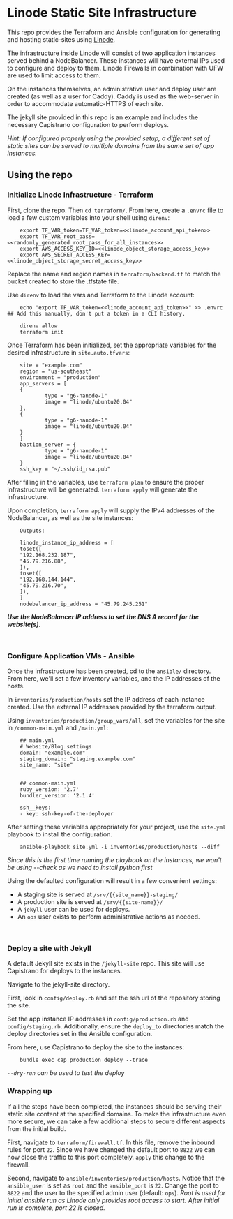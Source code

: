 Linode Static Site Infrastructure
===============

This repo provides the Terraform and Ansible configuration for generating and hosting static-sites using [Linode](https://linode.com).

The infrastructure inside Linode will consist of two application instances served behind a NodeBalancer. These instances will have external IPs used to configure and deploy to them. Linode Firewalls in combination with UFW are used to limit access to them. 

On the instances themselves, an administrative user and deploy user are created (as well as a user for Caddy). Caddy is used as the web-server in order to accommodate automatic-HTTPS of each site. 

The jekyll site provided in this repo is an example and includes the necessary Capistrano configuration to perform deploys.

_Hint: If configured properly using the provided setup, a different set of static sites can be served to multiple domains from the same set of app instances._

## Using the repo

### Initialize Linode Infrastructure - Terraform

First, clone the repo. Then `cd terraform/`. From here, create a `.envrc` file to load a few custom variables into your shell using `direnv`: 

        
        export TF_VAR_token=TF_VAR_token=<<linode_account_api_token>>
        export TF_VAR_root_pass=<<randomly_generated_root_pass_for_all_instances>>
        export AWS_ACCESS_KEY_ID=<<linode_object_storage_access_key>>
        export AWS_SECRET_ACCESS_KEY=<<linode_object_storage_secret_access_key>>

Replace the name and region names in `terraform/backend.tf` to match the bucket created to store the .tfstate file. 

Use `direnv` to load the vars and Terraform to the Linode account:

        echo "export TF_VAR_token=<<linode_account_api_token>>" >> .envrc  ## Add this manually, don't put a token in a CLI history.
        
        direnv allow
        terraform init

Once Terraform has been initialized, set the appropriate variables for the desired infrastructure in `site.auto.tfvars`:

        site = "example.com"
        region = "us-southeast"
        environment = "production"
        app_servers = [
        {
                type = "g6-nanode-1"
                image = "linode/ubuntu20.04"
        },
        {
                type = "g6-nanode-1"
                image = "linode/ubuntu20.04"
        }
        ]
        bastion_server = {
                type = "g6-nanode-1"
                image = "linode/ubuntu20.04"
        }
        ssh_key = "~/.ssh/id_rsa.pub"

After filling in the variables, use `terraform plan` to ensure the proper infrastructure will be generated. `terraform apply` will generate the infrastructure.

Upon completion, `terraform apply` will supply the IPv4 addresses of the NodeBalancer, as well as the site instances:

        Outputs:

        linode_instance_ip_address = [
        toset([
        "192.168.232.187",
        "45.79.216.88",
        ]),
        toset([
        "192.168.144.144",
        "45.79.216.70",
        ]),
        ]
        nodebalancer_ip_address = "45.79.245.251"

**_Use the NodeBalancer IP address to set the DNS A record for the website(s)._**

<br>


### Configure Application VMs - Ansible

Once the infrastructure has been created, cd to the `ansible/` directory. From here, we'll set a few inventory variables, and the IP addresses of the hosts.

In `inventories/production/hosts` set the IP address of each instance created. Use the external IP addresses provided by the terraform output.

Using `inventories/production/group_vars/all`, set the variables for the site in `/common-main.yml` and `/main.yml`:

        ## main.yml
        # Website/Blog settings
        domain: "example.com"
        staging_domain: "staging.example.com"
        site_name: "site"


        ## common-main.yml
        ruby_version: '2.7'
        bundler_version: '2.1.4'

        ssh__keys:
        - key: ssh-key-of-the-deployer

After setting these variables appropriately for your project, use the `site.yml` playbook to install the configuration. 

        ansible-playbook site.yml -i inventories/production/hosts --diff

_Since this is the first time running the playbook on the instances, we won't be using --check as we need to install python first_

Using the defaulted configuration will result in a few convenient settings:

- A staging site is served at `/srv/{{site_name}}-staging/`
- A production site is served at `/srv/{{site-name}}/`
- A `jekyll` user can be used for deploys.
- An `ops` user exists to perform administrative actions as needed.

<br>

### Deploy a site with Jekyll

A default Jekyll site exists in the `/jekyll-site` repo. This site will use Capistrano for deploys to the instances.

Navigate to the jekyll-site directory. 

First, look in `config/deploy.rb` and set the ssh url of the repository storing the site.

Set the app instance IP addresses in `config/production.rb` and `config/staging.rb`. Additionally, ensure the `deploy_to` directories match the deploy directories set in the Ansible configuration.

From here, use Capistrano to deploy the site to the instances:

        bundle exec cap production deploy --trace

_`--dry-run` can be used to test the deploy_

### Wrapping up

If all the steps have been completed, the instances should be serving their static site content at the specified domains. To make the infrastructure even more secure, we can take a few additional steps to secure different aspects from the initial build.

First, navigate to `terraform/firewall.tf`. In this file, remove the inbound rules for port `22`. Since we have changed the default port to `8822` we can now close the traffic to this port completely. `apply` this change to the firewall.

Second, navigate to `ansible/inventories/production/hosts`. Notice that the `ansible_user` is set as `root` and the `ansible_port` is `22`. Change the port to `8822` and the user to the specified admin user (default: `ops`). _Root is used for initial ansible run as Linode only provides root access to start. After initial run is complete, port 22 is closed._